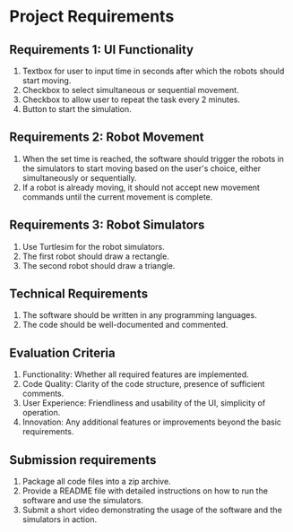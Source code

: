 # Project Requirements
## Requirements 1: UI Functionality
1. Textbox for user to input time in seconds after which the robots should start moving.
1. Checkbox to select simultaneous or sequential movement.
1. Checkbox to allow user to repeat the task every 2 minutes.
1. Button to start the simulation.

## Requirements 2: Robot Movement
1. When the set time is reached, the software should trigger the robots in the simulators to start moving based on the user's choice, either simultaneously or sequentially.
1. If a robot is already moving, it should not accept new movement commands until the current movement is complete.

## Requirements 3: Robot Simulators
1. Use Turtlesim for the robot simulators.
1. The first robot should draw a rectangle.
1. The second robot should draw a triangle.

## Technical Requirements
1. The software should be written in any programming languages.
1. The code should be well-documented and commented.

## Evaluation Criteria
1. Functionality: Whether all required features are implemented.
1. Code Quality: Clarity of the code structure, presence of sufficient comments.
1. User Experience: Friendliness and usability of the UI, simplicity of operation.
1. Innovation: Any additional features or improvements beyond the basic requirements.

## Submission requirements
1. Package all code files into a zip archive.
1. Provide a README file with detailed instructions on how to run the software and use the simulators.
1. Submit a short video demonstrating the usage of the software and the simulators in action.